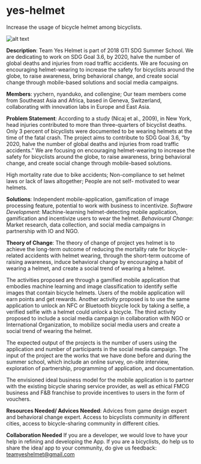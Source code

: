 # yes-helmet
Increase the usage of bicycle helmet among bicyclists.

![alt text](https://images-na.ssl-images-amazon.com/images/I/61S29O90e8L._SY355_.jpg)

**Description**: 
Team Yes Helmet is part of 2018 GTI SDG Summer School. We are dedicating to work on SDG Goal 3.6, by 2020, halve the number of global deaths and injuries from road traffic accidents. We are focusing on encouraging helmet-wearing to increase the safety for bicyclists around the globe, to raise awareness, bring behavioral change, and create social change through mobile-based solutions and social media campaigns.

**Members**: 
yychern, nyanduko, and collengine; Our team members come from Southeast Asia and Africa, based in Geneva, Switzerland, collaborating with innovation labs in Europe and East Asia.

**Problem Statement**:
According to a study (Nicaj et al., 2009), in New York, head injuries contributed to more than three-quarters of bicyclist deaths. Only 3 percent of bicyclists were documented to be wearing helmets at the time of the fatal crash. The project aims to contribute to SDG Goal 3.6, “by 2020, halve the number of global deaths and injuries from road traffic accidents.” We are focusing on encouraging helmet-wearing to increase the safety for bicyclists around the globe, to raise awareness, bring behavioral change, and create social change through mobile-based solutions.

High mortality rate due to bike accidents; Non-compliance to set helmet laws or lack of laws altogether; People are not self- motivated to wear helmets.

**Solutions**:
Independent mobile-application, gamification of image processing feature, potential to work with business to incentivize.
*Software Development*: Machine-learning helmet-detecting mobile application, gamification and incentivize users to wear the helmet.
*Behavioural Change*: Market research, data collection, and social media campaigns in partnership with IO and NGO.

**Theory of Change**:
The theory of change of project yes helmet is to achieve the long-term outcome of reducing the mortality rate for bicycle-related accidents with helmet wearing, through the short-term outcome of raising awareness, induce behavioral change by encouraging a habit of wearing a helmet, and create a social trend of wearing a helmet. 

The activities proposed are through a gamified mobile application that embodies machine learning and image classification to identify selfie images that contain bicycle helmets. Users of the mobile application will earn points and get rewards. Another activity proposed is to use the same application to unlock an NFC or Bluetooth bicycle lock by taking a selfie, a verified selfie with a helmet could unlock a bicycle. The third activity proposed to include a social media campaign in collaboration with NGO or International Organization, to mobilize social media users and create a social trend of wearing the helmet.

The expected output of the projects is the number of users using the application and number of participants in the social media campaign. The input of the project are the works that we have done before and during the summer school, which include an online survey, on-site interview, exploration of partnership, programming of application, and documentation.

The envisioned ideal business model for the mobile application is to partner with the existing bicycle sharing service provider, as well as ethical FMCG business and F&B franchise to provide incentives to users in the form of vouchers.


**Resources Needed/ Advices Needed**:
Advices from game design expert and behavioral change expert. Access to bicyclists community in different cities, access to bicycle-sharing community in different cities.

**Collaboration Needed**
If you are a developer, we would love to have your help in refining and developing the App.
If you are a bicyclists, do help us to share the idea/ app to your community, do give us feedback: teamyeshelmet@gmail.com
